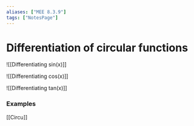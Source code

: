 ```yaml
---
aliases: ["MEE 8.3.9"]
tags: ["NotesPage"]
---
```


# Differentiation of circular functions

![[Differentiating sin(x)]]

![[Differentiating cos(x)]]

![[Differentiating tan(x)]]

### Examples

[[Circu]]